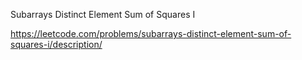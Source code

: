 Subarrays Distinct Element Sum of Squares I



https://leetcode.com/problems/subarrays-distinct-element-sum-of-squares-i/description/
